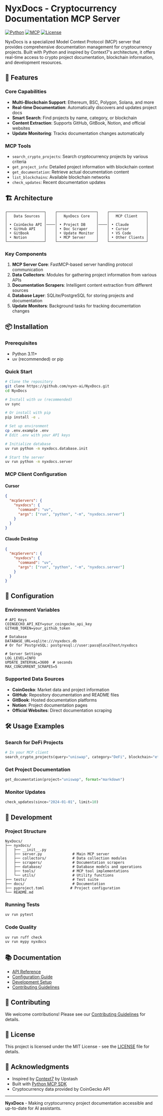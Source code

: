 # NyxDocs - Cryptocurrency Documentation MCP Server

[![Python](https://img.shields.io/badge/python-3.11+-blue.svg)](https://www.python.org/downloads/)
[![MCP](https://img.shields.io/badge/MCP-compatible-green.svg)](https://modelcontextprotocol.io)
[![License](https://img.shields.io/badge/license-MIT-blue.svg)](LICENSE)

NyxDocs is a specialized Model Context Protocol (MCP) server that provides comprehensive documentation management for cryptocurrency projects. Built with Python and inspired by Context7's architecture, it offers real-time access to crypto project documentation, blockchain information, and development resources.

## 🚀 Features

### Core Capabilities
- **Multi-Blockchain Support**: Ethereum, BSC, Polygon, Solana, and more
- **Real-time Documentation**: Automatically discovers and updates project docs
- **Smart Search**: Find projects by name, category, or blockchain
- **Content Extraction**: Supports GitHub, GitBook, Notion, and official websites
- **Update Monitoring**: Tracks documentation changes automatically

### MCP Tools
- `search_crypto_projects`: Search cryptocurrency projects by various criteria
- `get_project_info`: Detailed project information with blockchain context
- `get_documentation`: Retrieve actual documentation content
- `list_blockchains`: Available blockchain networks
- `check_updates`: Recent documentation updates

## 🏗️ Architecture

```
┌─────────────────┐    ┌──────────────────┐    ┌─────────────────┐
│   Data Sources  │    │   NyxDocs Core   │    │   MCP Client    │
│                 │    │                  │    │                 │
│ • CoinGecko API │────│ • Project DB     │────│ • Claude        │
│ • GitHub API    │    │ • Doc Scraper    │    │ • Cursor        │
│ • GitBook       │    │ • Update Monitor │    │ • VS Code       │
│ • Notion        │    │ • MCP Server     │    │ • Other Clients │
└─────────────────┘    └──────────────────┘    └─────────────────┘
```

### Key Components

1. **MCP Server Core**: FastMCP-based server handling protocol communication
2. **Data Collectors**: Modules for gathering project information from various APIs
3. **Documentation Scrapers**: Intelligent content extraction from different sources
4. **Database Layer**: SQLite/PostgreSQL for storing projects and documentation
5. **Update Monitors**: Background tasks for tracking documentation changes

## 📦 Installation

### Prerequisites
- Python 3.11+
- uv (recommended) or pip

### Quick Start

```bash
# Clone the repository
git clone https://github.com/nyxn-ai/NyxDocs.git
cd NyxDocs

# Install with uv (recommended)
uv sync

# Or install with pip
pip install -e .

# Set up environment
cp .env.example .env
# Edit .env with your API keys

# Initialize database
uv run python -m nyxdocs.database.init

# Start the server
uv run python -m nyxdocs.server
```

### MCP Client Configuration

#### Cursor
```json
{
  "mcpServers": {
    "nyxdocs": {
      "command": "uv",
      "args": ["run", "python", "-m", "nyxdocs.server"]
    }
  }
}
```

#### Claude Desktop
```json
{
  "mcpServers": {
    "nyxdocs": {
      "command": "uv",
      "args": ["run", "python", "-m", "nyxdocs.server"]
    }
  }
}
```

## 🔧 Configuration

### Environment Variables

```env
# API Keys
COINGECKO_API_KEY=your_coingecko_api_key
GITHUB_TOKEN=your_github_token

# Database
DATABASE_URL=sqlite:///nyxdocs.db
# Or for PostgreSQL: postgresql://user:pass@localhost/nyxdocs

# Server Settings
LOG_LEVEL=INFO
UPDATE_INTERVAL=3600  # seconds
MAX_CONCURRENT_SCRAPES=5
```

### Supported Data Sources

- **CoinGecko**: Market data and project information
- **GitHub**: Repository documentation and README files
- **GitBook**: Hosted documentation platforms
- **Notion**: Project documentation pages
- **Official Websites**: Direct documentation scraping

## 🛠️ Usage Examples

### Search for DeFi Projects
```python
# In your MCP client
search_crypto_projects(query="uniswap", category="DeFi", blockchain="ethereum")
```

### Get Project Documentation
```python
get_documentation(project="uniswap", format="markdown")
```

### Monitor Updates
```python
check_updates(since="2024-01-01", limit=10)
```

## 🧪 Development

### Project Structure
```
NyxDocs/
├── nyxdocs/
│   ├── __init__.py
│   ├── server.py              # Main MCP server
│   ├── collectors/            # Data collection modules
│   ├── scrapers/              # Documentation scrapers
│   ├── database/              # Database models and operations
│   ├── tools/                 # MCP tool implementations
│   └── utils/                 # Utility functions
├── tests/                     # Test suite
├── docs/                      # Documentation
├── pyproject.toml            # Project configuration
└── README.md
```

### Running Tests
```bash
uv run pytest
```

### Code Quality
```bash
uv run ruff check
uv run mypy nyxdocs
```

## 📚 Documentation

- [API Reference](docs/api.md)
- [Configuration Guide](docs/configuration.md)
- [Development Setup](docs/development.md)
- [Contributing Guidelines](CONTRIBUTING.md)

## 🤝 Contributing

We welcome contributions! Please see our [Contributing Guidelines](CONTRIBUTING.md) for details.

## 📄 License

This project is licensed under the MIT License - see the [LICENSE](LICENSE) file for details.

## 🙏 Acknowledgments

- Inspired by [Context7](https://github.com/upstash/context7) by Upstash
- Built with [Python MCP SDK](https://github.com/modelcontextprotocol/python-sdk)
- Cryptocurrency data provided by CoinGecko API

---

**NyxDocs** - Making cryptocurrency project documentation accessible and up-to-date for AI assistants.
